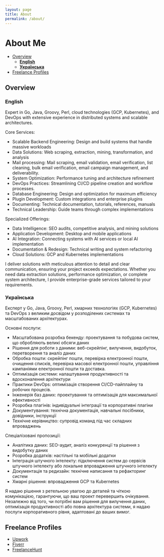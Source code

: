 ```yaml
---
layout: page
title: About
permalink: /about/
---
```


# About Me

* [Overview](#about-overview)
  - [**English**](#about-english)
  - [**Українська**](#about-ukrainian)
* [Freelance Profiles](about-profiles)

<a name="about-overview"></a>
## Overview

<a name="about-english"></a>
### **English**

Expert in Go, Java, Groovy, Perl, cloud technologies (GCP, Kubernetes), and DevOps with extensive experience in distributed systems and scalable architectures.

Core Services:

- Scalable Backend Engineering: Design and build systems that handle massive workloads
- Data Solutions: Web scraping, extraction, mining, transformation, and analysis
- Mail processing: Mail scraping, email validation, email verification, list cleaning, bulk email verification, email campaign management, and deliverability.
- System Optimization: Performance tuning and architecture refinement
- DevOps Practices: Streamlining CI/CD pipeline creation and workflow processes.
- Database Engineering: Design and optimization for maximum efficiency
- Plugin Development: Custom integrations and enterprise plugins
- Documenting: Technical documentation, tutorials, references, manuals
- Technical Leadership: Guide teams through complex implementations

Specialized Offerings:

- Data Intelligence: SEO audits, competitive analysis, and mining solutions
- Application Development: Desktop and mobile applications
- AI Integration: Connecting systems with AI services or local AI implementation
- Documentation & Redesign: Technical writing and system refactoring
- Cloud Solutions: GCP and Kubernetes implementations

I deliver solutions with meticulous attention to detail and clear communication, ensuring your project exceeds expectations.
Whether you need data extraction solutions, performance optimization, or complete system architecture, I provide enterprise-grade services tailored to your requirements.

<a name="about-ukrainian"></a>
### **Українська**

Експерт у Go, Java, Groovy, Perl, хмарних технологіях (GCP, Kubernetes) та DevOps з великим досвідом у розподілених системах та масштабованих архітектурах.

Основні послуги:

- Масштабована розробка бекенду: проектування та побудова систем, що обробляють великі обсяги даних
- Рішення для роботи з даними: веб-скрейпінг, вилучення, видобуток, перетворення та аналіз даних
- Обробка пошти: скрейпінг пошти, перевірка електронної пошти, очищення списків, перевірка масової електронної пошти, управління кампаніями електронної пошти та доставка.
- Оптимізація системи: налаштування продуктивності та вдосконалення архітектури
- Практики DevOps: оптимізація створення CI/CD-пайплайну та робочих процесів.
- Інженерія баз даних: проектування та оптимізація для максимальної ефективності
- Розробка плагінів: індивідуальні інтеграції та корпоративні плагіни
- Документування: технічна документація, навчальні посібники, довідники, інструкції
- Технічне керівництво: супровід команд під час складних впроваджень

Спеціалізовані пропозиції:

- Аналітика даних: SEO-аудит, аналіз конкуренції та рішення з видобутку даних
- Розробка додатків: настільні та мобільні додатки
- Інтеграція штучного інтелекту: підключення систем до сервісів штучного інтелекту або локальне впровадження штучного інтелекту
- Документація та редизайн: технічне написання та рефакторинг систем
- Хмарні рішення: впровадження GCP та Kubernetes

Я надаю рішення з ретельною увагою до деталей та чіткою комунікацією, гарантуючи, що ваш проект перевершить очікування.
Незалежно від того, чи потрібні вам рішення для вилучення даних, оптимізація продуктивності або повна архітектура системи, я надаю послуги корпоративного рівня, адаптовані до ваших вимог.

<a name="about-profiles"></a>
## Freelance Profiles

* [Upwork](https://www.upwork.com/freelancers/~01ab3037d280df81ea)
* [Fiverr](https://www.fiverr.com/users/pere_val)
* [FreelanceHunt](https://freelancehunt.com/freelancer/valpere.html)
